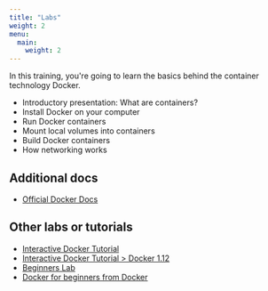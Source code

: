 ```yaml
---
title: "Labs"
weight: 2
menu:
  main:
    weight: 2
---
```


In this training, you're going to learn the basics behind the container technology Docker.

* Introductory presentation: What are containers?
* Install Docker on your computer
* Run Docker containers
* Mount local volumes into containers
* Build Docker containers
* How networking works


## Additional docs

* [Official Docker Docs](https://docs.docker.com)


## Other labs or tutorials

* [Interactive Docker Tutorial](https://www.katacoda.com/courses/docker)
* [Interactive Docker Tutorial > Docker 1.12](http://training.play-with-docker.com)
* [Beginners Lab](https://github.com/alexellis/HandsOnDocker/blob/master/Labs.md)
* [Docker for beginners from Docker](https://github.com/docker/labs/blob/master/beginner/readme.md)
